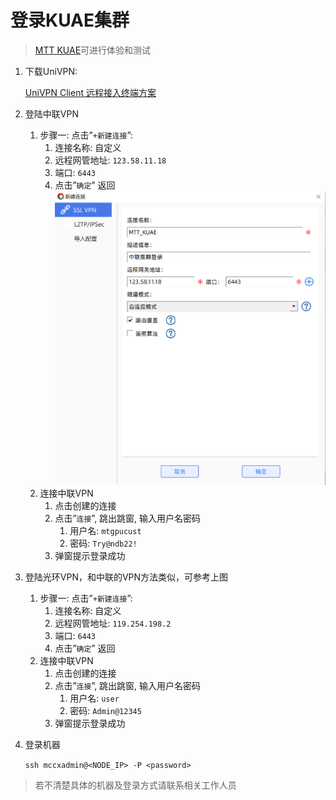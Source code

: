 # 登录KUAE集群

> [MTT KUAE](https://www.mthreads.com/product/KUAE)可进行体验和测试


1. 下载UniVPN:
    
     [UniVPN Client 远程接入终端方案](https://www.leagsoft.com/doc/article/103107.html)
    
2. 登陆中联VPN
    1. 步骤一: 点击”`+新建连接`”:
        1. 连接名称: 自定义
        2. 远程网管地址: `123.58.11.18`
        3. 端口: `6443`
        4. 点击”`确定`” 返回
        ![img](../_static/zl_new_connect.png)
    2. 连接中联VPN
        1. 点击创建的连接
        2. 点击”`连接`”, 跳出跳窗, 输入用户名密码
            1. 用户名: `mtgpucust`
            2. 密码: `Try@ndb22!`
        3. 弹窗提示登录成功
3. 登陆光环VPN，和中联的VPN方法类似，可参考上图
    1. 步骤一: 点击”`+新建连接`”:
        1. 连接名称: 自定义
        2. 远程网管地址: `119.254.198.2`
        3. 端口: `6443`
        4. 点击”`确定`” 返回
    2. 连接中联VPN
        1. 点击创建的连接
        2. 点击”`连接`”, 跳出跳窗, 输入用户名密码
            1. 用户名: `user`
            2. 密码: `Admin@12345`
        3. 弹窗提示登录成功
        
4. 登录机器
    
    `ssh mccxadmin@<NODE_IP> -P <password>`
> 若不清楚具体的机器及登录方式请联系相关工作人员